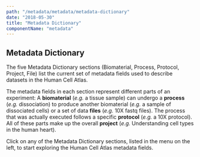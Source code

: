 ```yaml
---
path: "/metadata/metadata/metadata-dictionary"
date: "2018-05-30"
title: "Metadata Dictionary"
componentName: "metadata"
---
```


## Metadata Dictionary

The five Metadata Dictionary sections (Biomaterial, Process, Protocol, Project, File) list the current set of metadata fields used to describe datasets in the Human Cell Atlas.

The metadata fields in each section represent different parts of an experiment: A **biomaterial** (*e.g.* a tissue sample) can undergo a **process** (*e.g.* dissociation) to produce another biomaterial (*e.g.* a sample of dissociated cells) or a set of data **files** (*e.g.* 10X fastq files). The process that was actually executed follows a specific **protocol** (*e.g.* a 10X protocol). All of these parts make up the overall **project** (*e.g.* Understanding cell types in the human heart).

Click on any of the Metadata Dictionary sections, listed in the menu on the left, to start exploring the Human Cell Atlas metadata fields.
